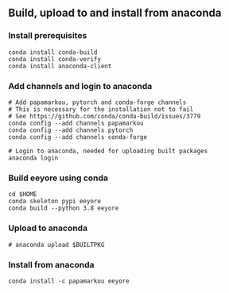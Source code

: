 ## Build, upload to and install from anaconda

### Install prerequisites
```
conda install conda-build
conda install conda-verify
conda install anaconda-client
```

### Add channels and login to anaconda
```
# Add papamarkou, pytorch and conda-forge channels
# This is necessary for the installation not to fail
# See https://github.com/conda/conda-build/issues/3779
conda config --add channels papamarkou
conda config --add channels pytorch
conda config --add channels conda-forge

# Login to anaconda, needed for uploading built packages
anaconda login
```

### Build eeyore using conda
```
cd $HOME
conda skeleton pypi eeyore
conda build --python 3.8 eeyore
```

### Upload to anaconda
```
# anaconda upload $BUILTPKG
```

### Install from anaconda
```
conda install -c papamarkou eeyore
```
